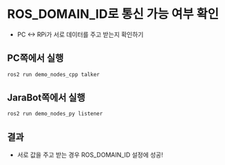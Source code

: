 # ROS_DOMAIN_ID로 통신 가능 여부 확인
* PC <-> RPi가 서로 데이터를 주고 받는지 확인하기
## PC쪽에서 실행
```bash
ros2 run demo_nodes_cpp talker
```

## JaraBot쪽에서 실행
```bash
ros2 run demo_nodes_py listener
```

## 결과
* 서로 값을 주고 받는 경우 ROS_DOMAIN_ID 설정에 성공!
